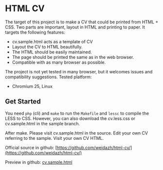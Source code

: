 HTML CV
=======

The target of this project is to make a CV that could be printed from HTML + CSS. Two parts are
important, layout in HTML and printing to paper. It targets the following features:

* cv.sample.html acts as a template of CV
* Layout the CV to HTML beautifully.
* The HTML should be easily maintained.
* The page should be printed the same as in the web browser.
* Compatible with as many browser as possible.

The project is not yet tested in many browser, but it welcomes issues and compatibility suggestions.
Tested platform:

* Chromium 25, Linux

Get Started
-----------

You need `php` (cli) and `make` to run the `Makefile` and `lessc` to compile the LESS to CSS. However,
you can also download the cv.less.css or cv.sample.html in the sample branch.

After make. Please visit cv.sample.html in the source.
Edit your own CV referring to the sample. Visit your own CV HTML.

Official source in github: [https://github.com/weidazh/html-cv/](https://github.com/weidazh/html-cv/)

Preview in github: [cv.sample.html](http://htmlpreview.github.io/?https://github.com/weidazh/html-cv/master/cv.sample.html)

